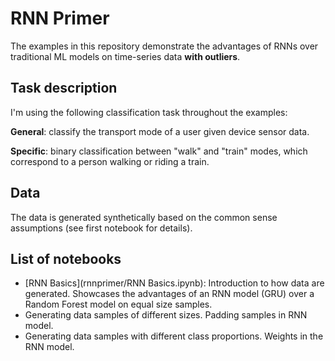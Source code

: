 # RNN Primer

The examples in this repository demonstrate the advantages of RNNs over traditional ML models on time-series data **with outliers**.

## Task description
I'm using the following classification task throughout the examples:

**General**: classify the transport mode of a user given device sensor data.

**Specific**: binary classification between "walk" and "train" modes, which correspond to a person walking or riding a train.

## Data
The data is generated synthetically based on the common sense assumptions (see first notebook for details).

## List of notebooks
* [RNN Basics](rnnprimer/RNN Basics.ipynb): Introduction to how data are generated. Showcases the advantages of an RNN model (GRU) over a Random Forest model on equal size samples.
* Generating data samples of different sizes. Padding samples in RNN model.
* Generating data samples with different class proportions. Weights in the RNN model. 
